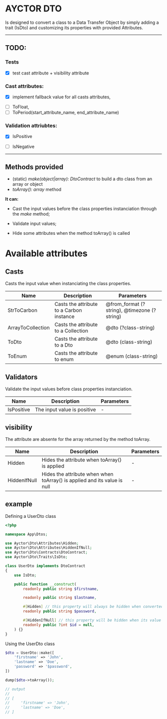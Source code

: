# AYCTOR DTO

Is designed to convert a class to a Data Transfer Object by simply adding a trait
(IsDto) and customizing its properties with provided Attributes.

___

## TODO:

### Tests
  * [x] test cast attribute + visibility attribute

### Cast attributes: 
  - [x] implement fallback value for all casts attributes,
  * [ ] ToFloat,
  * [ ] ToPeriod(start_attribute_name, end_attribute_name)

### Validation attriubtes: 
  * [x] IsPositive
  - [ ] IsNegative

 ___

## Methods provided

 * (static) _make(object|array): DtoContract_ to build a dto class from an array or object
 * _toArray(): array_ method

**It can:**

 * Cast the input values before the class properties instanciation through the _make_ method;
 - Validate input values;
 * Hide some attributes when the method toArray() is called

# Available attributes

## Casts

Casts the input value when instanciating the class properties.

| Name | Description | Parameters |
| --- | --- | --- |
| StrToCarbon | Casts the attribute to a Carbon instance | @from_format (?string), @timezone (?string) |
| ArrayToCollection | Casts the attribute to a Collection | @dto (?class-string) |
| ToDto | Casts the attribute to a Dto | @dto (class-string) |
| ToEnum | Casts the attribute to enum | @enum (class-string) |

## Validators

Validate the input values before class properties instanciation.

| Name | Description | Parameters |
| --- | --- | --- |
| IsPositive | The input value is positive | - |

## visibility

The attribute are absente for the array returned by the method toArray.

| Name | Description | Parameters |
| --- | --- | --- |
| Hidden | Hides the attribute when toArray() is applied | - |
| HiddenIfNull | Hides the attribute when  when toArray() is applied and its value is null | - |

## example

Defining a UserDto class

```php
<?php

namespace App\Dtos;

use Ayctor\Dto\Attributes\Hidden;
use Ayctor\Dto\Attributes\HiddenIfNull;
use Ayctor\Dto\Contracts\DtoContract;
use Ayctor\Dto\Traits\IsDto;

class UserDto implements DtoContract
{
    use IsDto;

    public function __construct(
        readonly public string $firstname,

        readonly public string $lastname,

        #[Hidden] // this property will always be hidden when converted to array
        readonly public string $password,

        #[HiddenIfNull] // this property will be hidden when its value is null
        readonly public ?int $id = null,
    ) {}
}
```

Using the UserDto class

```php
$dto = UserDto::make([
    'firstname' => 'John',
    'lastname' => 'Doe',
    'password' => '$password',
])

dump($dto->toArray());

// output
//
// [
//     'firstname' => 'John',
//     'lastname' => 'Doe',
// ]
```
